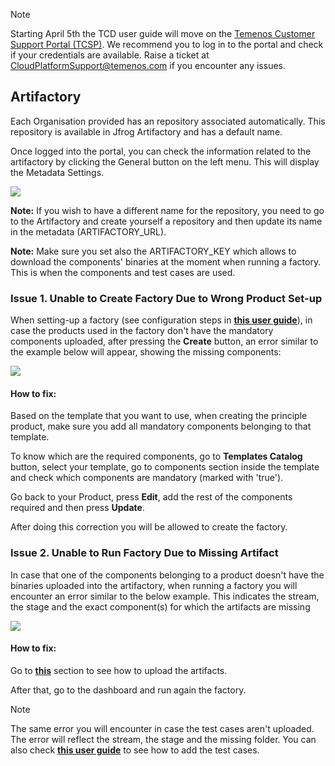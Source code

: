 > [!Note]
>  Starting April 5th the TCD user guide will move on the [Temenos Customer Support Portal (TCSP)](https://tcsp.temenos.com/TCD/Modules/TemenosContinuousDeployment/Overview/Overview.htm). We recommend you to log in to the portal and check if your credentials are available. Raise a ticket at [CloudPlatformSupport@temenos.com](CloudPlatformSupport@temenos.com) if you encounter any issues.
>  
## Artifactory ##

Each Organisation provided has an repository associated automatically. This repository is available in Jfrog Artifactory and has a default name. 

Once logged into the portal, you can check the information related to the artifactory by clicking the General button on the left menu. This will display the Metadata Settings.

![](./images/sanity-general.png)

**Note:** If you wish to have a different name for the repository, you need to go to the Artifactory and create yourself a repository and then update its name in the metadata (ARTIFACTORY_URL).

**Note:** Make sure you set also the ARTIFACTORY_KEY which allows to download the components' binaries at the moment when running a factory. This is when the components and test cases are used. 

### Issue 1. Unable to Create Factory Due to Wrong Product Set-up ###

When setting-up a factory (see configuration steps in <a href="./factories.md#set-up-create-a-factory" target="blank"><b>this user guide</b></a>), in case the products used in the factory don't have the mandatory components uploaded, after pressing the **Create** button, an error similar to the example below will appear, showing the missing components:

![](./images/sanity-product-issue.png)

#### **How to fix:** ####

Based on the template that you want to use, when creating the principle product, make sure you add all mandatory components belonging to that template. 

To know which are the required components, go to **Templates Catalog** button, select your template, go to components section inside the template and check which components are mandatory (marked with 'true'). 

Go back to your Product, press **Edit**, add the rest of the components required and then press **Update**.

After doing this correction you will be allowed to create the factory.

### Issue 2. Unable to Run Factory Due to Missing Artifact ###

In case that one of the components belonging to a product doesn't have the binaries uploaded into the artifactory, when running a factory you will encounter an error similar to the below example. This indicates the stream, the stage and the exact component(s) for which the artifacts are missing

![](./images/sanity-component-issue.png)

#### **How to fix:** ####

Go to <a href="./components-products.md#how-to-set-up-delete-components" target="blank">**this**</a> section to see how to upload the artifacts. 

After that, go to the dashboard and run again the factory. 

> [!Note]
> The same error you will encounter in case the test cases aren't uploaded. The error will reflect the stream, the stage and the missing folder. You can also check <a href="./stage-testcases.md" target="blank">**this user guide**</a> to see how to add the test cases. 


